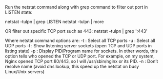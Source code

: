 Run the netstat command along with grep command to filter out port in LISTEN state:

netstat -tulpn | grep LISTEN
netstat -tulpn | more

OR filter out specific TCP port such as 443:
netstat -tulpn | grep ':443'

Where netstat command options are:
-t : Select all TCP ports
-u : Select all UDP ports
-l : Show listening server sockets (open TCP and UDP ports in listing state)
-p : Display PID/Program name for sockets. In other words, this option tells who opened the TCP or UDP port. For example, on my system, Nginx opened TCP port 80/443, so I will /usr/sbin/nginx or its PID.
-n : Don’t resolve name (avoid dns lookup, this speed up the netstat on busy Linux/Unix servers)